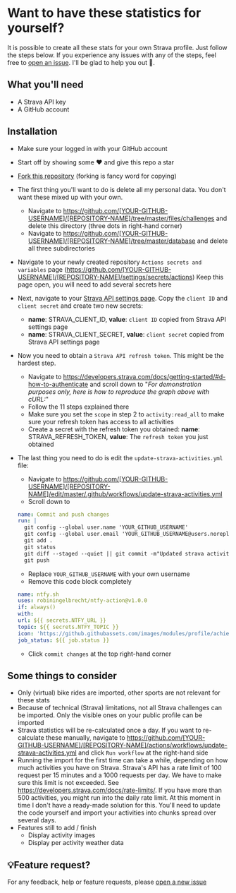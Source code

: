 # Want to have these statistics for yourself?

It is possible to create all these stats for your own Strava profile.
Just follow the steps below. If you experience any issues with any of the steps,
feel free to [open an issue](https://github.com/robiningelbrecht/strava-activities/issues/new). I'll be glad to help you out 💅.

## What you'll need

* A Strava API key
* A GitHub account

## Installation

* Make sure your logged in with your GitHub account
* Start off by showing some ❤️ and give this repo a star
* [Fork this repository](https://github.com/robiningelbrecht/strava-activities/fork)
  (forking is fancy word for copying)
* The first thing you'll want to do is delete all my personal data. You don't want these mixed up
  with your own.
  * Navigate to https://github.com/[YOUR-GITHUB-USERNAME]/[REPOSITORY-NAME]/tree/master/files/challenges 
    and delete this directory (three dots in right-hand corner)
  * Navigate to https://github.com/[YOUR-GITHUB-USERNAME]/[REPOSITORY-NAME]/tree/master/database
    and delete all three subdirectories
* Navigate to your newly created repository `Actions secrets and variables` page (https://github.com/[YOUR-GITHUB-USERNAME]/[REPOSITORY-NAME]/settings/secrets/actions)
  Keep this page open, you will need to add several secrets here
* Next, navigate to your [Strava API settings page](https://www.strava.com/settings/api).
  Copy the `client ID` and `client secret` and create two new secrets:
    * __name__: STRAVA_CLIENT_ID, __value__: `client ID` copied from Strava API settings page
    * __name__: STRAVA_CLIENT_SECRET, __value__: `client secret` copied from Strava API settings page
* Now you need to obtain a `Strava API refresh token`. This might be the hardest step.
    * Navigate to https://developers.strava.com/docs/getting-started/#d-how-to-authenticate
      and scroll down to "_For demonstration purposes only, here is how to reproduce the graph above with cURL:_"
    * Follow the 11 steps explained there
    * Make sure you set the `scope` in step 2 to `activity:read_all` to make sure your refresh token has access to all activities
    * Create a secret with the refresh token you obtained: __name__: STRAVA_REFRESH_TOKEN, __value__: The `refresh token` you just obtained
* The last thing you need to do is edit the `update-strava-activities.yml` file:
    * Navigate to https://github.com/[YOUR-GITHUB-USERNAME]/[REPOSITORY-NAME]/edit/master/.github/workflows/update-strava-activities.yml
    * Scroll down to
    ```yml
    name: Commit and push changes
    run: |
      git config --global user.name 'YOUR_GITHUB_USERNAME'
      git config --global user.email 'YOUR_GITHUB_USERNAME@users.noreply.github.com'
      git add .
      git status
      git diff --staged --quiet || git commit -m"Updated strava activities"
      git push
    ```

    * Replace `YOUR_GITHUB_USERNAME` with your own username
    * Remove this code block completely

    ```yml
    name: ntfy.sh
    uses: robiningelbrecht/ntfy-action@v1.0.0
    if: always()
    with:
    url: ${{ secrets.NTFY_URL }}
    topic: ${{ secrets.NTFY_TOPIC }}
    icon: 'https://github.githubassets.com/images/modules/profile/achievements/starstruck-default.png'
    job_status: ${{ job.status }}
    ```

    * Click `commit changes` at the top right-hand corner

## Some things to consider

* Only (virtual) bike rides are imported, other sports are not relevant for these stats
* Because of technical (Strava) limitations, not all Strava challenges
  can be imported. Only the visible ones on your public profile can be imported
* Strava statistics will be re-calculated once a day. If you want to
  re-calculate these manually, navigate to https://github.com/[YOUR-GITHUB-USERNAME]/[REPOSITORY-NAME]/actions/workflows/update-strava-activities.yml
  and click `Run workflow` at the right-hand side
* Running the import for the first time can take a while, depending on how much activities you have on Strava.
  Strava's API has a rate limit of 100 request per 15 minutes and a 1000 requests per day. We have to make sure 
  this limit is not exceeded. See https://developers.strava.com/docs/rate-limits/. If you have more than 500 activities,
  you might run into the daily rate limit. At this moment in time I don't have a ready-made solution for this.
  You'll need to update the code yourself and import your activities into chunks spread over several days.
* Features still to add / finish
    * Display activity images
    * Display per activity weather data

## 💡Feature request?

For any feedback, help or feature requests, please [open a new issue](https://github.com/robiningelbrecht/strava-activities/issues/new)

